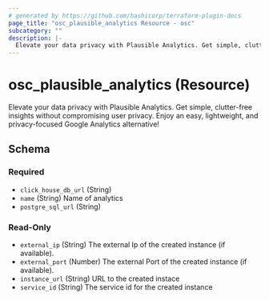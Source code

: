 ```yaml
---
# generated by https://github.com/hashicorp/terraform-plugin-docs
page_title: "osc_plausible_analytics Resource - osc"
subcategory: ""
description: |-
  Elevate your data privacy with Plausible Analytics. Get simple, clutter-free insights without compromising user privacy. Enjoy an easy, lightweight, and privacy-focused Google Analytics alternative!
---
```


# osc_plausible_analytics (Resource)

Elevate your data privacy with Plausible Analytics. Get simple, clutter-free insights without compromising user privacy. Enjoy an easy, lightweight, and privacy-focused Google Analytics alternative!



<!-- schema generated by tfplugindocs -->
## Schema

### Required

- `click_house_db_url` (String)
- `name` (String) Name of analytics
- `postgre_sql_url` (String)

### Read-Only

- `external_ip` (String) The external Ip of the created instance (if available).
- `external_port` (Number) The external Port of the created instance (if available).
- `instance_url` (String) URL to the created instace
- `service_id` (String) The service id for the created instance
